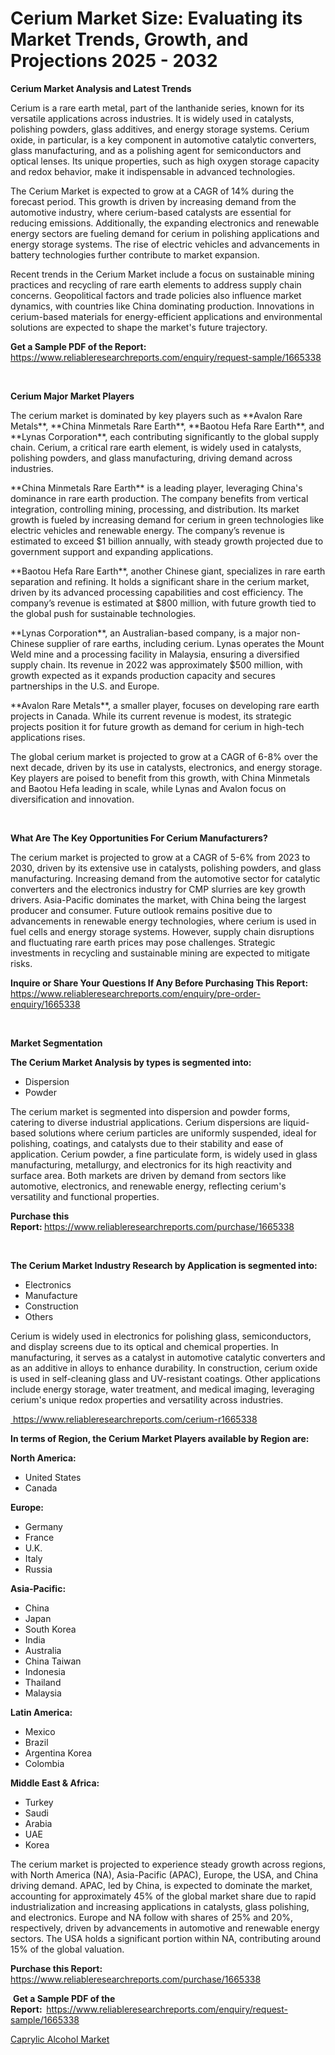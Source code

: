 <p><h1>Cerium Market Size: Evaluating its Market Trends, Growth, and Projections 2025 - 2032</h1></p><p><strong>Cerium Market Analysis and Latest Trends</strong></p>
<p><p>Cerium is a rare earth metal, part of the lanthanide series, known for its versatile applications across industries. It is widely used in catalysts, polishing powders, glass additives, and energy storage systems. Cerium oxide, in particular, is a key component in automotive catalytic converters, glass manufacturing, and as a polishing agent for semiconductors and optical lenses. Its unique properties, such as high oxygen storage capacity and redox behavior, make it indispensable in advanced technologies.</p><p>The Cerium Market is expected to grow at a CAGR of 14% during the forecast period. This growth is driven by increasing demand from the automotive industry, where cerium-based catalysts are essential for reducing emissions. Additionally, the expanding electronics and renewable energy sectors are fueling demand for cerium in polishing applications and energy storage systems. The rise of electric vehicles and advancements in battery technologies further contribute to market expansion.</p><p>Recent trends in the Cerium Market include a focus on sustainable mining practices and recycling of rare earth elements to address supply chain concerns. Geopolitical factors and trade policies also influence market dynamics, with countries like China dominating production. Innovations in cerium-based materials for energy-efficient applications and environmental solutions are expected to shape the market's future trajectory.</p></p>
<p><strong>Get a Sample PDF of the Report:&nbsp;</strong> <a href="https://www.reliableresearchreports.com/enquiry/request-sample/1665338?utm_campaign=2141&utm_medium=2&utm_source=Github&utm_content=ia&utm_term=26012025&utm_id=cerium">https://www.reliableresearchreports.com/enquiry/request-sample/1665338</a></p>
<p>&nbsp;</p>
<p><strong>Cerium Major Market Players</strong></p>
<p><p>The cerium market is dominated by key players such as **Avalon Rare Metals**, **China Minmetals Rare Earth**, **Baotou Hefa Rare Earth**, and **Lynas Corporation**, each contributing significantly to the global supply chain. Cerium, a critical rare earth element, is widely used in catalysts, polishing powders, and glass manufacturing, driving demand across industries.</p><p>**China Minmetals Rare Earth** is a leading player, leveraging China's dominance in rare earth production. The company benefits from vertical integration, controlling mining, processing, and distribution. Its market growth is fueled by increasing demand for cerium in green technologies like electric vehicles and renewable energy. The company’s revenue is estimated to exceed $1 billion annually, with steady growth projected due to government support and expanding applications.</p><p>**Baotou Hefa Rare Earth**, another Chinese giant, specializes in rare earth separation and refining. It holds a significant share in the cerium market, driven by its advanced processing capabilities and cost efficiency. The company’s revenue is estimated at $800 million, with future growth tied to the global push for sustainable technologies.</p><p>**Lynas Corporation**, an Australian-based company, is a major non-Chinese supplier of rare earths, including cerium. Lynas operates the Mount Weld mine and a processing facility in Malaysia, ensuring a diversified supply chain. Its revenue in 2022 was approximately $500 million, with growth expected as it expands production capacity and secures partnerships in the U.S. and Europe.</p><p>**Avalon Rare Metals**, a smaller player, focuses on developing rare earth projects in Canada. While its current revenue is modest, its strategic projects position it for future growth as demand for cerium in high-tech applications rises.</p><p>The global cerium market is projected to grow at a CAGR of 6-8% over the next decade, driven by its use in catalysts, electronics, and energy storage. Key players are poised to benefit from this growth, with China Minmetals and Baotou Hefa leading in scale, while Lynas and Avalon focus on diversification and innovation.</p></p>
<p>&nbsp;</p>
<p><strong>What Are The Key Opportunities For Cerium Manufacturers?</strong></p>
<p><p>The cerium market is projected to grow at a CAGR of 5-6% from 2023 to 2030, driven by its extensive use in catalysts, polishing powders, and glass manufacturing. Increasing demand from the automotive sector for catalytic converters and the electronics industry for CMP slurries are key growth drivers. Asia-Pacific dominates the market, with China being the largest producer and consumer. Future outlook remains positive due to advancements in renewable energy technologies, where cerium is used in fuel cells and energy storage systems. However, supply chain disruptions and fluctuating rare earth prices may pose challenges. Strategic investments in recycling and sustainable mining are expected to mitigate risks.</p></p>
<p><strong>Inquire or Share Your Questions If Any Before Purchasing This Report:</strong> <a href="https://www.reliableresearchreports.com/enquiry/pre-order-enquiry/1665338?utm_campaign=2141&utm_medium=2&utm_source=Github&utm_content=ia&utm_term=26012025&utm_id=cerium">https://www.reliableresearchreports.com/enquiry/pre-order-enquiry/1665338</a></p>
<p>&nbsp;</p>
<p><strong>Market Segmentation</strong></p>
<p><strong>The Cerium Market Analysis by types is segmented into:</strong></p>
<p><ul><li>Dispersion</li><li>Powder</li></ul></p>
<p><p>The cerium market is segmented into dispersion and powder forms, catering to diverse industrial applications. Cerium dispersions are liquid-based solutions where cerium particles are uniformly suspended, ideal for polishing, coatings, and catalysts due to their stability and ease of application. Cerium powder, a fine particulate form, is widely used in glass manufacturing, metallurgy, and electronics for its high reactivity and surface area. Both markets are driven by demand from sectors like automotive, electronics, and renewable energy, reflecting cerium's versatility and functional properties.</p></p>
<p><strong>Purchase this Report:&nbsp;</strong><a href="https://www.reliableresearchreports.com/purchase/1665338?utm_campaign=2141&utm_medium=2&utm_source=Github&utm_content=ia&utm_term=26012025&utm_id=cerium">https://www.reliableresearchreports.com/purchase/1665338</a></p>
<p>&nbsp;</p>
<p><strong>The Cerium Market Industry Research by Application is segmented into:</strong></p>
<p><ul><li>Electronics</li><li>Manufacture</li><li>Construction</li><li>Others</li></ul></p>
<p><p>Cerium is widely used in electronics for polishing glass, semiconductors, and display screens due to its optical and chemical properties. In manufacturing, it serves as a catalyst in automotive catalytic converters and as an additive in alloys to enhance durability. In construction, cerium oxide is used in self-cleaning glass and UV-resistant coatings. Other applications include energy storage, water treatment, and medical imaging, leveraging cerium's unique redox properties and versatility across industries.</p></p>
<p><a href="https://www.reliableresearchreports.com/cerium-r1665338?utm_campaign=2141&utm_medium=2&utm_source=Github&utm_content=ia&utm_term=26012025&utm_id=cerium">&nbsp;https://www.reliableresearchreports.com/cerium-r1665338</a></p>
<p><strong>In terms of Region, the Cerium Market Players available by Region are:</strong></p>
<p>
    <p> <strong> North America: </strong>
        <ul>
            <li>United States</li>
            <li>Canada</li>
        </ul>
        </p> 
    <p> <strong> Europe: </strong>
        <ul>
            <li>Germany</li>
            <li>France</li>
            <li>U.K.</li>
            <li>Italy</li>
            <li>Russia</li>
        </ul>
        </p> 
    <p> <strong> Asia-Pacific: </strong>
        <ul>
            <li>China</li>
            <li>Japan</li>
            <li>South Korea</li>
            <li>India</li>
            <li>Australia</li>
            <li>China Taiwan</li>
            <li>Indonesia</li>
            <li>Thailand</li>
            <li>Malaysia</li>
        </ul>
        </p> 
    <p> <strong> Latin America: </strong>
        <ul>
            <li>Mexico</li>
            <li>Brazil</li>
            <li>Argentina Korea</li>
            <li>Colombia</li>
        </ul>
        </p> 
    <p> <strong> Middle East & Africa: </strong>
        <ul>
            <li>Turkey</li>
            <li>Saudi</li>
            <li>Arabia</li>
            <li>UAE</li>
            <li>Korea</li>
        </ul>
    </p>
    </p>
<p><p>The cerium market is projected to experience steady growth across regions, with North America (NA), Asia-Pacific (APAC), Europe, the USA, and China driving demand. APAC, led by China, is expected to dominate the market, accounting for approximately 45% of the global market share due to rapid industrialization and increasing applications in catalysts, glass polishing, and electronics. Europe and NA follow with shares of 25% and 20%, respectively, driven by advancements in automotive and renewable energy sectors. The USA holds a significant portion within NA, contributing around 15% of the global valuation.</p></p>
<p><strong>Purchase this Report: </strong><a href="https://www.reliableresearchreports.com/purchase/1665338?utm_campaign=2141&utm_medium=2&utm_source=Github&utm_content=ia&utm_term=26012025&utm_id=cerium">https://www.reliableresearchreports.com/purchase/1665338</a></p>
<p>&nbsp;<strong>Get a Sample PDF of the Report:&nbsp;&nbsp;</strong><a href="https://www.reliableresearchreports.com/enquiry/request-sample/1665338?utm_campaign=2141&utm_medium=2&utm_source=Github&utm_content=ia&utm_term=26012025&utm_id=cerium">https://www.reliableresearchreports.com/enquiry/request-sample/1665338</a></p>
<p><strong></strong></p>
<p><p><a href="https://github.com/mauripalmi/Market-Research-Report-List-5/blob/main/caprylic-alcohol-market.md?utm_campaign=2141&utm_medium=2&utm_source=Github&utm_content=ia&utm_term=26012025&utm_id=cerium">Caprylic Alcohol Market</a></p></p>
